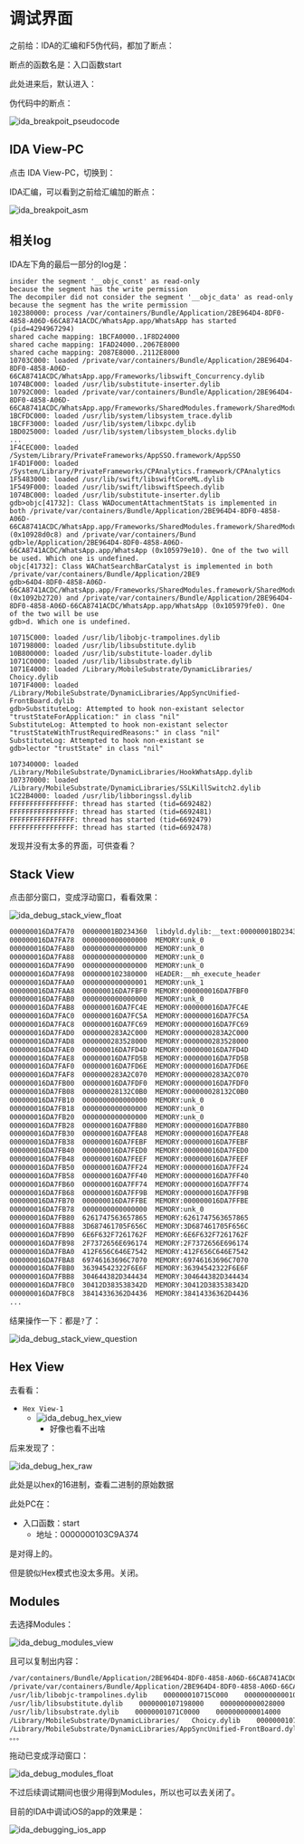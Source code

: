 # 调试界面

之前给：IDA的汇编和F5伪代码，都加了断点：

断点的函数名是：入口函数start

此处进来后，默认进入：

伪代码中的断点：

![ida_breakpoit_pseudocode](../../assets/img/ida_breakpoit_pseudocode.png)

## IDA View-PC

点击 IDA View-PC，切换到：

IDA汇编，可以看到之前给汇编加的断点：

![ida_breakpoit_asm](../../assets/img/ida_breakpoit_asm.png)

## 相关log

IDA左下角的最后一部分的log是：

```log
insider the segment '__objc_const' as read-only
because the segment has the write permission
The decompiler did not consider the segment '__objc_data' as read-only
because the segment has the write permission
102380000: process /var/containers/Bundle/Application/2BE964D4-8DF0-4858-A06D-66CA8741ACDC/WhatsApp.app/WhatsApp has started (pid=4294967294)
shared cache mapping: 1BCFA0000..1F8D24000
shared cache mapping: 1FAD24000..2067E8000
shared cache mapping: 2087E8000..2112E8000
10703C000: loaded /private/var/containers/Bundle/Application/2BE964D4-8DF0-4858-A06D-66CA8741ACDC/WhatsApp.app/Frameworks/libswift_Concurrency.dylib
1074BC000: loaded /usr/lib/substitute-inserter.dylib
10792C000: loaded /private/var/containers/Bundle/Application/2BE964D4-8DF0-4858-A06D-66CA8741ACDC/WhatsApp.app/Frameworks/SharedModules.framework/SharedModules
1BCFDC000: loaded /usr/lib/system/libsystem_trace.dylib
1BCFF3000: loaded /usr/lib/system/libxpc.dylib
1BD025000: loaded /usr/lib/system/libsystem_blocks.dylib
...
1F4CEC000: loaded /System/Library/PrivateFrameworks/AppSSO.framework/AppSSO
1F4D1F000: loaded /System/Library/PrivateFrameworks/CPAnalytics.framework/CPAnalytics
1F5483000: loaded /usr/lib/swift/libswiftCoreML.dylib
1F549F000: loaded /usr/lib/swift/libswiftSpeech.dylib
1074BC000: loaded /usr/lib/substitute-inserter.dylib
gdb>objc[41732]: Class WADocumentAttachmentStats is implemented in both /private/var/containers/Bundle/Application/2BE964D4-8DF0-4858-A06D-66CA8741ACDC/WhatsApp.app/Frameworks/SharedModules.framework/SharedModules (0x10928d0c8) and /private/var/containers/Bund
gdb>le/Application/2BE964D4-8DF0-4858-A06D-66CA8741ACDC/WhatsApp.app/WhatsApp (0x105979e10). One of the two will be used. Which one is undefined.
objc[41732]: Class WAChatSearchBarCatalyst is implemented in both /private/var/containers/Bundle/Application/2BE9
gdb>64D4-8DF0-4858-A06D-66CA8741ACDC/WhatsApp.app/Frameworks/SharedModules.framework/SharedModules (0x1092b2720) and /private/var/containers/Bundle/Application/2BE964D4-8DF0-4858-A06D-66CA8741ACDC/WhatsApp.app/WhatsApp (0x105979fe0). One of the two will be use
gdb>d. Which one is undefined.

10715C000: loaded /usr/lib/libobjc-trampolines.dylib
107198000: loaded /usr/lib/libsubstitute.dylib
10B800000: loaded /usr/lib/substitute-loader.dylib
1071C0000: loaded /usr/lib/libsubstrate.dylib
1071E4000: loaded /Library/MobileSubstrate/DynamicLibraries/   Choicy.dylib
1071F4000: loaded /Library/MobileSubstrate/DynamicLibraries/AppSyncUnified-FrontBoard.dylib
gdb>SubstituteLog: Attempted to hook non-existant selector "trustStateForApplication:" in class "nil"
SubstituteLog: Attempted to hook non-existant selector "trustStateWithTrustRequiredReasons:" in class "nil"
SubstituteLog: Attempted to hook non-existant se
gdb>lector "trustState" in class "nil"

107340000: loaded /Library/MobileSubstrate/DynamicLibraries/HookWhatsApp.dylib
107370000: loaded /Library/MobileSubstrate/DynamicLibraries/SSLKillSwitch2.dylib
1C22B4000: loaded /usr/lib/libboringssl.dylib
FFFFFFFFFFFFFFFF: thread has started (tid=6692482) 
FFFFFFFFFFFFFFFF: thread has started (tid=6692481) 
FFFFFFFFFFFFFFFF: thread has started (tid=6692479) 
FFFFFFFFFFFFFFFF: thread has started (tid=6692478)
```

发现并没有太多的界面，可供查看？

## Stack View

点击部分窗口，变成浮动窗口，看看效果：

![ida_debug_stack_view_float](../../assets/img/ida_debug_stack_view_float.png)

```bash
000000016DA7FA70  00000001BD234360  libdyld.dylib:__text:00000001BD234360
000000016DA7FA78  0000000000000000  MEMORY:unk_0
000000016DA7FA80  0000000000000000  MEMORY:unk_0
000000016DA7FA88  0000000000000000  MEMORY:unk_0
000000016DA7FA90  0000000000000000  MEMORY:unk_0
000000016DA7FA98  0000000102380000  HEADER:__mh_execute_header
000000016DA7FAA0  0000000000000001  MEMORY:unk_1
000000016DA7FAA8  000000016DA7FBF0  MEMORY:000000016DA7FBF0
000000016DA7FAB0  0000000000000000  MEMORY:unk_0
000000016DA7FAB8  000000016DA7FC4E  MEMORY:000000016DA7FC4E
000000016DA7FAC0  000000016DA7FC5A  MEMORY:000000016DA7FC5A
000000016DA7FAC8  000000016DA7FC69  MEMORY:000000016DA7FC69
000000016DA7FAD0  0000000283A2C000  MEMORY:0000000283A2C000
000000016DA7FAD8  0000000283528000  MEMORY:0000000283528000
000000016DA7FAE0  000000016DA7FD4D  MEMORY:000000016DA7FD4D
000000016DA7FAE8  000000016DA7FD5B  MEMORY:000000016DA7FD5B
000000016DA7FAF0  000000016DA7FD6E  MEMORY:000000016DA7FD6E
000000016DA7FAF8  0000000283A2C070  MEMORY:0000000283A2C070
000000016DA7FB00  000000016DA7FDF0  MEMORY:000000016DA7FDF0
000000016DA7FB08  000000028132C0B0  MEMORY:000000028132C0B0
000000016DA7FB10  0000000000000000  MEMORY:unk_0
000000016DA7FB18  0000000000000000  MEMORY:unk_0
000000016DA7FB20  0000000000000000  MEMORY:unk_0
000000016DA7FB28  000000016DA7FB80  MEMORY:000000016DA7FB80
000000016DA7FB30  000000016DA7FEA8  MEMORY:000000016DA7FEA8
000000016DA7FB38  000000016DA7FEBF  MEMORY:000000016DA7FEBF
000000016DA7FB40  000000016DA7FED0  MEMORY:000000016DA7FED0
000000016DA7FB48  000000016DA7FEEF  MEMORY:000000016DA7FEEF
000000016DA7FB50  000000016DA7FF24  MEMORY:000000016DA7FF24
000000016DA7FB58  000000016DA7FF40  MEMORY:000000016DA7FF40
000000016DA7FB60  000000016DA7FF74  MEMORY:000000016DA7FF74
000000016DA7FB68  000000016DA7FF9B  MEMORY:000000016DA7FF9B
000000016DA7FB70  000000016DA7FFBE  MEMORY:000000016DA7FFBE
000000016DA7FB78  0000000000000000  MEMORY:unk_0
000000016DA7FB80  6261747563657865  MEMORY:6261747563657865
000000016DA7FB88  3D687461705F656C  MEMORY:3D687461705F656C
000000016DA7FB90  6E6F632F7261762F  MEMORY:6E6F632F7261762F
000000016DA7FB98  2F7372656E696174  MEMORY:2F7372656E696174
000000016DA7FBA0  412F656C646E7542  MEMORY:412F656C646E7542
000000016DA7FBA8  69746163696C7070  MEMORY:69746163696C7070
000000016DA7FBB0  36394542322F6E6F  MEMORY:36394542322F6E6F
000000016DA7FBB8  304644382D344434  MEMORY:304644382D344434
000000016DA7FBC0  30412D383538342D  MEMORY:30412D383538342D
000000016DA7FBC8  38414336362D4436  MEMORY:38414336362D4436
...
```

结果操作一下：都是`?`了：

![ida_debug_stack_view_question](../../assets/img/ida_debug_stack_view_question.png)

## Hex View

去看看：

* `Hex View-1`
  * ![ida_debug_hex_view](../../assets/img/ida_debug_hex_view.png)
    * 好像也看不出啥

后来发现了：

![ida_debug_hex_raw](../../assets/img/ida_debug_hex_raw.jpg)

此处是以hex的16进制，查看二进制的原始数据

此处PC在：

* 入口函数：start
  * 地址：0000000103C9A374

是对得上的。

但是貌似Hex模式也没太多用。关闭。

## Modules

去选择Modules：

![ida_debug_modules_view](../../assets/img/ida_debug_modules_view.png)

且可以复制出内容：

```bash
/var/containers/Bundle/Application/2BE964D4-8DF0-4858-A06D-66CA8741ACDC/WhatsApp.app/WhatsApp    0000000102380000    0000000004CBC000
/private/var/containers/Bundle/Application/2BE964D4-8DF0-4858-A06D-66CA8741ACDC/WhatsApp.app/Frameworks/libswift_Concurrency.dylib    000000010703C000    000000000006C000
/usr/lib/libobjc-trampolines.dylib    000000010715C000    0000000000010000
/usr/lib/libsubstitute.dylib    0000000107198000    0000000000028000
/usr/lib/libsubstrate.dylib    00000001071C0000    0000000000014000
/Library/MobileSubstrate/DynamicLibraries/   Choicy.dylib    00000001071E4000    0000000000010000
/Library/MobileSubstrate/DynamicLibraries/AppSyncUnified-FrontBoard.dylib    00000001071F4000    000000000000C000
。。。
```

拖动已变成浮动窗口：

![ida_debug_modules_float](../../assets/img/ida_debug_modules_float.png)

不过后续调试期间也很少用得到Modules，所以也可以去关闭了。

目前的IDA中调试iOS的app的效果是：

![ida_debugging_ios_app](../../assets/img/ida_debugging_ios_app.png)
